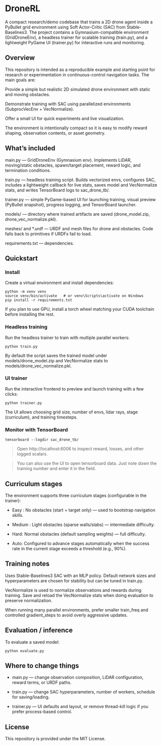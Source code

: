 # DroneRL

A compact research/demo codebase that trains a 2D drone agent inside a PyBullet grid environment using Soft Actor-Critic (SAC) from Stable-Baselines3. The project contains a Gymnasium-compatible environment (GridDroneEnv), a headless trainer for scalable training (train.py), and a lightweight PyGame UI (trainer.py) for interactive runs and monitoring.

## Overview

This repository is intended as a reproducible example and starting point for research or experimentation in continuous-control navigation tasks. The main goals are:

Provide a simple but realistic 2D simulated drone environment with static and moving obstacles.

Demonstrate training with SAC using parallelized environments (SubprocVecEnv + VecNormalize).

Offer a small UI for quick experiments and live visualization.

The environment is intentionally compact so it is easy to modify reward shaping, observation contents, or asset geometry.

## What’s included

main.py — GridDroneEnv (Gymnasium env). Implements LiDAR, moving/static obstacles, spawn/target placement, reward logic, and termination conditions.

train.py — headless training script. Builds vectorized envs, configures SAC, includes a lightweight callback for live stats, saves model and VecNormalize stats, and writes TensorBoard logs to sac_drone_tb/.

trainer.py — simple PyGame-based UI for launching training, visual preview (PyBullet snapshot), progress logging, and TensorBoard launcher.

models/ — directory where trained artifacts are saved (drone_model.zip, drone_vec_normalize.pkl).

meshes/ and *.urdf — URDF and mesh files for drone and obstacles. Code falls back to primitives if URDFs fail to load.

requirements.txt — dependencies.

## Quickstart

### Install

Create a virtual environment and install dependencies:

```
python -m venv venv
source venv/bin/activate   # or venv\Scripts\activate on Windows
pip install -r requirements.txt
```

If you plan to use GPU, install a torch wheel matching your CUDA toolchain before installing the rest.

### Headless training

Run the headless trainer to train with multiple parallel workers:
```
python train.py
```
By default the script saves the trained model under models/drone_model.zip and VecNormalize stats to models/drone_vec_normalize.pkl.

### UI trainer

Run the interactive frontend to preview and launch training with a few clicks:
```
python trainer.py
```
The UI allows choosing grid size, number of envs, lidar rays, stage (curriculum), and training timesteps.

### Monitor with TensorBoard
```
tensorboard --logdir sac_drone_tb/ 
```
> Open http://localhost:6006 to inspect reward, losses, and other logged scalars.

> You can also use the UI to open tensorboard data. Just note down the training number and enter it in the field.

## Curriculum stages

The environment supports three curriculum stages (configurable in the trainer):

- Easy : No obstacles (start + target only) — used to bootstrap navigation skills.

- Medium : Light obstacles (sparse walls/slabs) — intermediate difficulty.

- Hard: Normal obstacles (default sampling weights) — full difficulty.

- Auto: Configured to advance stages automatically when the success rate in the current stage exceeds a threshold (e.g., 90%).

## Training notes

Uses Stable-Baselines3 SAC with an MLP policy. Default network sizes and hyperparameters are chosen for stability but can be tuned in train.py.

VecNormalize is used to normalize observations and rewards during training. Save and reload the VecNormalize stats when doing evaluation to preserve normalization.

When running many parallel environments, prefer smaller train_freq and controlled gradient_steps to avoid overly aggressive updates.

## Evaluation / inference

To evaluate a saved model:
```
python evaluate.py
```
## Where to change things

- main.py — change observation composition, LiDAR configuration, reward terms, or URDF paths.

- train.py — change SAC hyperparameters, number of workers, schedule for saving/loading.

- trainer.py — UI defaults and layout, or remove thread-kill logic if you prefer process-based control.

## License

This repository is provided under the MIT License.
